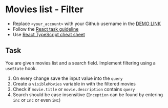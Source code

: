 # Movies list - Filter
- Replace `<your_account>` with your Github username in the
 [DEMO LINK](https://viacheslav-petrovskyi.github.io/react_movies-list-filter/)
- Follow the [React task guideline](https://github.com/mate-academy/react_task-guideline#react-tasks-guideline)
- Use [React TypeScript cheat sheet](https://mate-academy.github.io/fe-program/js/extra/react-typescript)

## Task
You are given movies list and a search field. Implement filtering using a `useState` hook.
1. On every change save the input value into the `query`
2. Create a `visibleMovies` variable in with the filtered movies
3. Check if `movie.title` or `movie.description` contains `query`
4. Search should be case insensitive (`Inception` can be found by entering `inc` or `Inc` or even `iNC`)

